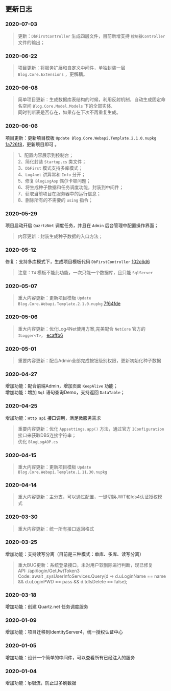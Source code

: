 ﻿
## 更新日志

### 2020-07-03

> 更新：`DbFirstController` 生成四层文件，目前新增支持 `控制器Controller` 文件的输出；


### 2020-06-22

> 项目更新：将服务扩展和自定义中间件，单独封装一层 `Blog.Core.Extensions` ，更解耦。



### 2020-06-08

> 简单项目更新：生成数据库表结构的时候，利用反射机制，自动生成固定命名空间 `Blog.Core.Model.Models` 下的全部实体.  
> 同时判断表是否存在，如果存在下次不再重复生成。


### 2020-06-06

项目更新：更新项目模板 `Update Blog.Core.Webapi.Template.2.1.0.nupkg` [1a726f8](https://github.com/anjoy8/Blog.Core/commit/1a726f890e527c978982071462e82db4478632f0)，更新项目即可 。    
> 1、配置内容展示到控制台；  
> 2、简化封装 `Startup.cs` 类文件；  
> 3、`DbFirst` 模式支持多库模式；  
> 4、`Log4net` 讲异常和 `Info` 分开；  
> 5、修复 `BlogLogAop` 偶尔卡顿问题；  
> 6、将生成种子数据和任务调度功能，封装到中间件；  
> 7、获取当前项目在服务器中的运行信息；  
> 8、删除所有的不需要的 `using` 指令；  




### 2020-05-29
项目启动开启 `QuzrtzNet` 调度任务，并且在 `Admin` 后台管理中配置操作界面；  
> 内容更新：封装生成种子数据的入口方法；   



### 2020-05-12
修复：支持多库模式下，生成项目模板代码 `DbFirstController`  [102c6d6](https://github.com/anjoy8/Blog.Core/commit/102c6d6bfcafd06bf5241844759dea5e7a6815da) 
> 注意：`T4` 模板不能此功能，一次只能一个数据库，且只能 `SqlServer`


### 2020-05-07
> 重大内容更新：更新项目模板 `Update Blog.Core.Webapi.Template.2.1.0.nupkg`  [7f64fde](https://github.com/anjoy8/Blog.Core/commit/7f64fde5507f7a8572372dcadb6af5110bd37d68) 


###  2020-05-06  
> 重大内容更新：优化Log4Net使用方案,完美配合 `NetCore` 官方的 `ILogger<T>`， [ecaffb6](https://github.com/anjoy8/Blog.Core/commit/ecaffb66bdf10a90c087d01e6e817e54f23a97d4)  


### 2020-05-01

> 重要内容更新：配合Admin全部完成按钮级别权限，更新初始化种子数据

### 2020-04-27

增加功能：配合前端Admin，增加页面 `KeepAlive` 功能；  
增加功能：增加 `Sql` 语句查询Demo，支持返回 `DataTable`；


### 2020-04-25

增加功能：`Http api` 接口调用，满足微服务需求
> 重要内容更新：优化 `Appsettings.app()` 方法，通过官方 `IConfiguration` 接口来获取DBS连接字符串；  
> 优化 `BlogLogAOP.cs`


### 2020-04-15

> 重大内容更新：更新项目模板 `Update Blog.Core.Webapi.Template.1.11.30.nupkg`

  
###  2020-04-14  
> 重大内容更新：主分支，可以通过配置，一键切换JWT和Ids4认证授权模式    


###  2020-03-30  
> 重大内容更新：统一所有接口返回格式  
  

###  2020-03-25  
增加功能：支持读写分离（目前是三种模式：单库、多库、读写分离）   
> 重大BUG更新：系统登录接口，未对用户软删除进行判断，现已修复  
> API:  /api/login/GetJwtToken3  
> Code: await _sysUserInfoServices.Query(d => d.uLoginName == name && d.uLoginPWD == pass && d.tdIsDelete == false);  

  

###  2020-03-18  
增加功能：创建 Quartz.net 任务调度服务  
  

###  2020-01-09  
增加功能：项目迁移到IdentityServer4，统一授权认证中心   


###  2020-01-05  
增加功能：设计一个简单的中间件，可以查看所有已经注入的服务  
  

###  2020-01-04  
增加功能：Ip限流，防止过多刷数据  
